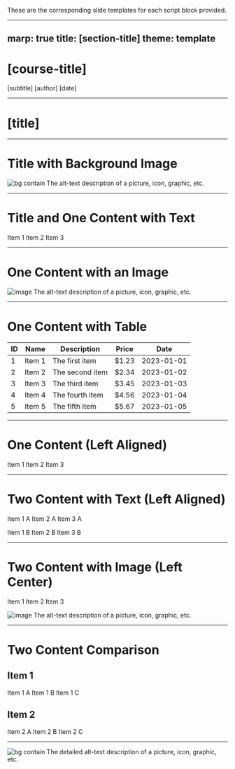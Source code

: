 These are the corresponding slide templates for each script block provided.

---
marp: true
title: [section-title]
theme: template
---

<!-- _class: title-slide -->
# [course-title]

[subtitle]
[author]
[date]

---

<!-- _class: title-only -->
# [title]

---

<!-- _class: title-only -->
# Title with Background Image
![bg contain The alt-text description of a picture, icon, graphic, etc.](images/placeholder.png)

---

<!-- _class: title-one-content -->
# Title and One Content with Text
Item 1
Item 2
Item 3

---

<!-- _class: title-one-content -->
# One Content with an Image
![image The alt-text description of a picture, icon, graphic, etc.](images/placeholder.png)

---

<!-- _class: title-one-content -->
# One Content with Table
| ID | Name   | Description     | Price | Date       |
| -- | ------ | --------------- | ----- | ---------- |
| 1  | Item 1 | The first item  | $1.23 | 2023-01-01 |
| 2  | Item 2 | The second item | $2.34 | 2023-01-02 |
| 3  | Item 3 | The third item  | $3.45 | 2023-01-03 |
| 4  | Item 4 | The fourth item | $4.56 | 2023-01-04 |
| 5  | Item 5 | The fifth item  | $5.67 | 2023-01-05 |

---

<!-- _class: title-one-content-left -->
# One Content (Left Aligned)
Item 1
Item 2
Item 3

---

<!-- _class: title-two-content-left -->
# Two Content with Text (Left Aligned)
Item 1 A
Item 2 A
Item 3 A

Item 1 B
Item 2 B
Item 3 B

---

<!-- _class: title-two-content-left-center -->
# Two Content with Image (Left Center)
Item 1
Item 2
Item 3

![image The alt-text description of a picture, icon, graphic, etc.](images/placeholder.png)

---

<!-- _class: title-two-content-comparison -->
# Two Content Comparison

## Item 1

Item 1 A
Item 1 B
Item 1 C

## Item 2

Item 2 A
Item 2 B
Item 2 C

---

<!-- _class: one-pane -->
![bg contain The detailed alt-text description of a picture, icon, graphic, etc.](images/placeholder.png)

